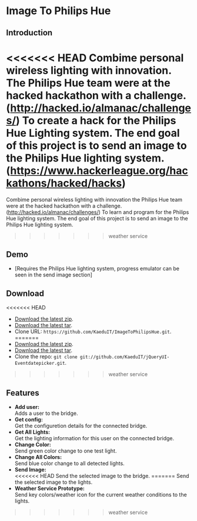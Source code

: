 Image To Philips Hue
=======================

Introduction
------------
<<<<<<< HEAD
Combime personal wireless lighting with innovation. The Philips Hue team were at the hacked hackathon with a challenge. (http://hacked.io/almanac/challenges/)
To create a hack for the Philips Hue Lighting system. 
The end goal of this project is to send an image to the Philips Hue lighting system. (https://www.hackerleague.org/hackathons/hacked/hacks)
=======
Combime personal wireless lighting with innovation the Philips Hue team were at the hacked hackathon with a challenge. (http://hacked.io/almanac/challenges/)
To learn and program for the Philips Hue lighting system. 
The end goal of this project is to send an image to the Philips Hue lighting system.
>>>>>>> weather service

## Demo
* [Requires the Philips Hue lighting system, progress emulator can be seen in the send image section]

## Download
<<<<<<< HEAD
* [Download the latest zip](https://github.com/KaeduIT/ImageToPhilipsHue/archive/master).
* [Download the latest tar](https://github.com/KaeduIT/ImageToPhilipsHue/tarball/master).
* Clone URL: `https://github.com/KaeduIT/ImageToPhilipsHue.git`.
=======
* [Download the latest zip](https://github.com/KaeduIT/jQueryUI-Eventdatepicker/zipball/master).
* [Download the latest tar](https://github.com/KaeduIT/jQueryUI-Eventdatepicker/tarball/master).
* Clone the repo: `git clone git://github.com/KaeduIT/jQueryUI-Eventdatepicker.git`.
>>>>>>> weather service

## Features
* **Add user:**  
  Adds a user to the bridge.
* **Get config:**  
  Get the configuretion details for the connected bridge.
* **Get All Lights:**  
  Get the lighting information for this user on the connected bridge.
* **Change Color:**  
  Send green color change to one test light.
* **Change All Colors:**  
  Send blue color change to all detected lights.
* **Send Image:**  
<<<<<<< HEAD
  Send the selected image to the bridge.
=======
  Send the selected image to the lights.
* **Weather Service Prototype:**  
  Send key colors/weather icon for the current weather conditions to the lights.
>>>>>>> weather service


